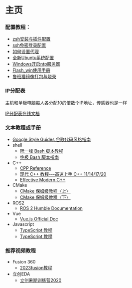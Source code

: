 # 主页
### 配置教程：
* [zsh安装与插件配置](./zsh.md)
* [ssh免密登录配置](./ssh.md)
* [如何设置代理](./代理配置.md)
* [全新Ubuntu系统配置](./全新Ubuntu安装配置.md)
* [Windows开启ntp服务器](./Windows开启ntp服务器.md)
* [Flash_win使用手册](./Flash_win使用手册.md)
* [鲁班猫镜像打包与烧录](./鲁班猫镜像打包与烧录.md.md)

### IP分配表

主机和单板电脑每人各分配10的倍数个IP地址，传感器也是一样

[IP分配表在线文档](https://www.kdocs.cn/l/cne9YXWJgTKw)

### 文本教程或手册

- [Google Style Guides 谷歌代码风格指南](https://google.github.io/styleguide/)
- shell
  - [阮一峰 Bash 脚本教程](https://www.bookstack.cn/read/bash-tutorial/docs-intro.md)
  - [终极 Bash 脚本指南](https://razeen.me/posts/the-ultimate-programmers-guide-to-bash-scripting/)
- C++
  - [CPP Reference](https://en.cppreference.com/)
  - [现代 C++ 教程---高速上手 C++ 11/14/17/20](https://changkun.de/modern-cpp/)
  - [Effective Modern C++](https://cntransgroup.github.io/EffectiveModernCppChinese/)
- CMake
  - [CMake 保姆级教程（上）](https://subingwen.cn/cmake/CMake-primer/index.html)
  - [CMake 保姆级教程（下）](https://subingwen.cn/cmake/CMake-advanced/)
- ROS2
  - [ROS 2 Humble Documentation](https://docs.ros.org/en/humble/)
- Vue
  - [Vue.js Official Doc](https://cn.vuejs.org/guide/introduction.html)
- Javascript
  - [TypeScript 教程](https://wangdoc.com/typescript/)
  - [TypeScript 教程](https://wangdoc.com/typescript/)


### 推荐视频教程

- Fusion 360
  - [2023fusion教程](https://www.bilibili.com/video/BV1xX4y1E7nG)
- 立创EDA
  - [立创暑期训练营2020](https://www.bilibili.com/video/BV1WV411z7mE)
